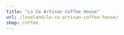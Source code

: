 ```yaml
---
title: "Lo Co Artisan Coffee House"
url: /loveland/lo-co-artisan-coffee-house/
shop: coffee
---
```

